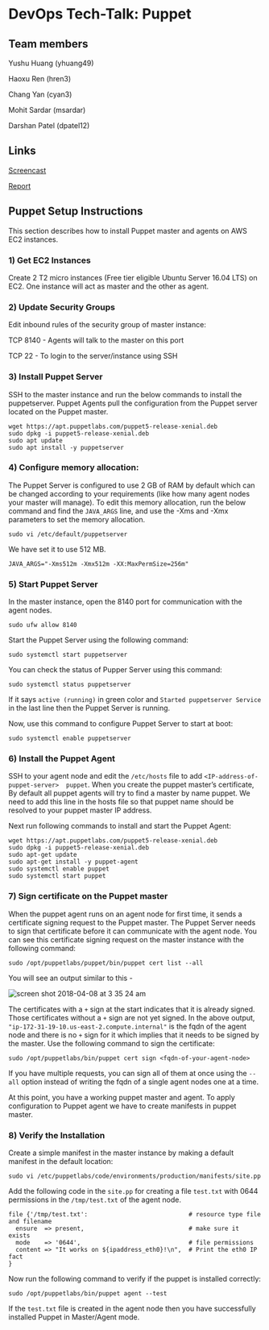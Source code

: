 # DevOps Tech-Talk: Puppet

## Team members

Yushu Huang (yhuang49)

Haoxu Ren (hren3)

Chang Yan (cyan3)

Mohit Sardar (msardar)

Darshan Patel (dpatel12)

## Links

[Screencast]()

[Report]()

## Puppet Setup Instructions

This section describes how to install Puppet master and agents on AWS EC2 instances.

### 1) Get EC2 Instances

Create 2 T2 micro instances (Free tier eligible Ubuntu Server 16.04 LTS) on EC2. 
One instance will act as master and the other as agent.

### 2) Update Security Groups

Edit inbound rules of the security group of master instance:

TCP 8140 - Agents will talk to the master on this port

TCP 22 - To login to the server/instance using SSH

### 3) Install Puppet Server

SSH to the master instance and run the below commands to install the puppetserver.
Puppet Agents pull the configuration from the Puppet server located on the Puppet master.

```
wget https://apt.puppetlabs.com/puppet5-release-xenial.deb
sudo dpkg -i puppet5-release-xenial.deb
sudo apt update
sudo apt install -y puppetserver
```

### 4) Configure memory allocation:

The Puppet Server is configured to use 2 GB of RAM by default which can be changed according to your requirements 
(like how many agent nodes your master will manage). To edit this memory allocation, run the below command and 
find the `JAVA_ARGS` line, 
and use the -Xms and -Xmx parameters to set the memory allocation.

`sudo vi /etc/default/puppetserver`

We have set it to use 512 MB.

`JAVA_ARGS="-Xms512m -Xmx512m -XX:MaxPermSize=256m"`

### 5) Start Puppet Server

In the master instance, open the 8140 port for communication with the agent nodes.

`sudo ufw allow 8140`

Start the Puppet Server using the following command:

`sudo systemctl start puppetserver`

You can check the status of Pupper Server using this command:

`sudo systemctl status puppetserver`

If it says `active (running)` in green color and `Started puppetserver Service` in the last line then the Puppet Server is running.

Now, use this command to configure Puppet Server to start at boot:

`sudo systemctl enable puppetserver`

### 6) Install the Puppet Agent

SSH to your agent node and edit the `/etc/hosts` file to add `<IP-address-of-puppet-server>  puppet`.
When you create the puppet master’s certificate, By default all puppet agents will try to find a master by name puppet.
We need to add this line in the hosts file so that puppet name should be resolved to your puppet master IP address.

Next run following commands to install and start the Puppet Agent:

```
wget https://apt.puppetlabs.com/puppet5-release-xenial.deb
sudo dpkg -i puppet5-release-xenial.deb
sudo apt-get update
sudo apt-get install -y puppet-agent
sudo systemctl enable puppet
sudo systemctl start puppet
```

### 7) Sign certificate on the Puppet master

When the puppet agent runs on an agent node for first time, it sends a certificate signing request to the Puppet master.
The Puppet Server needs to sign that certificate before it can communicate with the agent node.
You can see this certificate signing request on the master instance with the following command:

`sudo /opt/puppetlabs/puppet/bin/puppet cert list --all`

You will see an output similar to this - 

![screen shot 2018-04-08 at 3 35 24 am](https://media.github.ncsu.edu/user/6931/files/fe9c097c-3add-11e8-8fe2-285214e4042e)

The certificates with a `+` sign at the start indicates that it is already signed. 
Those certificates without a `+` sign are not yet signed. 
In the above output, `"ip-172-31-19-10.us-east-2.compute.internal"` is the fqdn of the agent node 
and there is no `+` sign for it which implies that it needs to be signed by the master.
Use the following command to sign the certificate:

`sudo /opt/puppetlabs/bin/puppet cert sign <fqdn-of-your-agent-node>`

If you have multiple requests, you can sign all of them at once using the `--all` option instead of writing the fqdn of a single agent nodes one at a time.

At this point, you have a working puppet master and agent. 
To apply configuration to Puppet agent we have to create manifests in puppet master.

### 8) Verify the Installation

Create a simple manifest in the master instance by making a default manifest in the default location:

`sudo vi /etc/puppetlabs/code/environments/production/manifests/site.pp`

Add the following code in the `site.pp` for creating a file `test.txt` with 0644 permissions in the `/tmp/test.txt` of the agent node.

```
file {'/tmp/test.txt':                            # resource type file and filename
  ensure  => present,                             # make sure it exists
  mode    => '0644',                              # file permissions
  content => "It works on ${ipaddress_eth0}!\n",  # Print the eth0 IP fact
}
```

Now run the following command to verify if the puppet is installed correctly:

`sudo /opt/puppetlabs/bin/puppet agent --test`

If the `test.txt` file is created in the agent node then you have successfully installed Puppet in Master/Agent mode.

